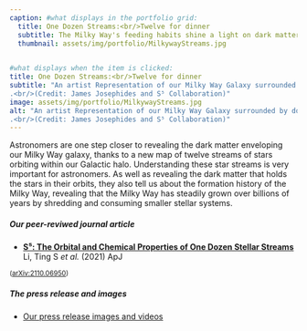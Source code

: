 ```yaml
---
caption: #what displays in the portfolio grid:
  title: One Dozen Streams:<br/>Twelve for dinner
  subtitle: The Milky Way's feeding habits shine a light on dark matter
  thumbnail: assets/img/portfolio/MilkywayStreams.jpg
  

#what displays when the item is clicked:
title: One Dozen Streams:<br/>Twelve for dinner
subtitle: "An artist Representation of our Milky Way Galaxy surrounded by dozens of stellar streams with different lengths and masses. These streams were the companion satellite galaxies or globular clusters of the Milky Way and are being torn apart by our Galaxy's gravity. 
.<br/>(Credit: James Josephides and S⁵ Collaboration)"
image: assets/img/portfolio/MilkywayStreams.jpg
alt: "An artist Representation of our Milky Way Galaxy surrounded by dozens of stellar streams with different lengths and masses. These streams were the companion satellite galaxies or globular clusters of the Milky Way and are being torn apart by our Galaxy's gravity. 
.<br/>(Credit: James Josephides and S⁵ Collaboration)"
---
```


Astronomers are one step closer to revealing the dark matter enveloping our Milky Way galaxy, thanks to a new map of twelve streams of stars orbiting within our Galactic halo. Understanding these star streams is very important for astronomers. As well as revealing the dark matter that holds the stars in their orbits, they also tell us about the formation history of the Milky Way, revealing that the Milky Way has steadily grown over billions of years by shredding and consuming smaller stellar systems.


##### Our peer-reviwed journal article
* [**S⁵: The Orbital and Chemical Properties of One Dozen Stellar Streams**](https://ui.adsabs.harvard.edu/abs/2021arXiv211006950L)<br/>Li, Ting S *et al.* (2021) ApJ
<!-- **583** 768 -->
<small>([arXiv:2110.06950](https://arxiv.org/abs/2110.06950))</small>
<!-- [doi:10.1038/s41586-020-2483-6](https://doi.org/10.1038/s41586-020-2483-6), -->

##### The press release and images
<!-- * [Our primary press release](https://www.sydney.edu.au/news-opinion/news/2020/07/30/stars-that-time-forgot-phoenix-stream-globular-cluster-metallicity.html) (The University of Sydney) -->
* [Our press release images and videos](https://s5collab.github.io/One_Dozen_Streams)

<!-- ##### Read the press coverage
* [The stars that time forgot – at the edge of our galaxy](https://www.abc.net.au/radionational/programs/scienceshow/the-stars-that-time-forgot---at-the-edge-of-our-galaxy/12512140) (ABC)
* [Astronomers find a dying remnant from star cluster that 'shouldn't have existed'](https://www.cnet.com/news/astronomers-find-a-dying-remnant-from-star-cluster-that-shouldnt-have-existed/) (c\|net)
* [The Phoenix stellar stream rose from the ashes of an ancient star cluster](https://www.nature.com/articles/d41586-020-02046-5) (Nature)
* [911, I wanna report a robbery. Hundreds of thousands of stars stolen from a cluster. I think it was the Milky Way](https://www.theregister.com/2020/07/29/the_milky_way_gobbled_a/) (The Register)
* [The stars that time forgot](https://spaceaustralia.com/feature/stars-time-forgot) (Space Australia)
* [Remains of an Ancient Star Cluster Revealed](https://skyandtelescope.org/astronomy-news/remains-of-an-ancient-star-cluster-revealed/) (Sky & Telescope)
* [Australian scientists discover dying building block of Milky Way](https://www.smh.com.au/national/australian-scientists-discover-dying-building-block-of-milky-way-20200729-p55gin.html) (The Sydney Morning Herald)
* [Scientists Found an Ancient Graveyard of Anomalous Stars in Our Galaxy's Halo](https://www.vice.com/en_us/article/k7qp3a/scientists-found-an-ancient-graveyard-of-anomalous-stars-in-our-galaxys-halo) (Vice) -->